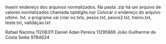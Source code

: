 Inserir endereço dos arquivos normalizados.
Na pasta .zip há um arquivo de valores normalizados chamada optdigits.nor
Colocar o endereço do arquivo ultimo .txt.
o programa vai criar os txts, pesos.txt, pesos2.txt, treino.txt, teste.txt, validaçao.txt

Rafael Nazima 11208311
Daniel Adan Pereira 11295866
João Guilherme de Costa Seike 9784634

